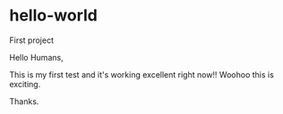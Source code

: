 # hello-world
First project

Hello Humans,

This is my first test and it's working excellent right now!! Woohoo this is exciting.

Thanks.
